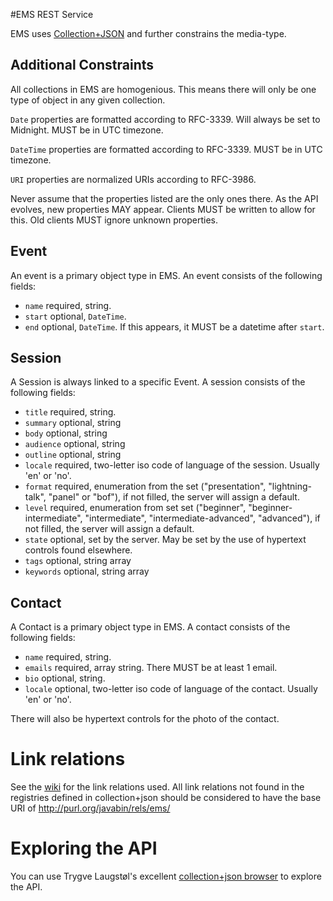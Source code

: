 #EMS REST Service

EMS uses [Collection+JSON](http://www.amundsen.com/media-types/collection/) and further constrains the media-type.

## Additional Constraints
All collections in EMS are homogenious. This means there will only be one type of object in any given collection.

`Date` properties are formatted according to RFC-3339. Will always be set to Midnight. MUST be in UTC timezone.

`DateTime` properties are formatted according to RFC-3339.  MUST be in UTC timezone.

`URI` properties are normalized URIs according to RFC-3986.

Never assume that the properties listed are the only ones there. As the API evolves, new properties MAY appear. Clients
MUST be written to allow for this. Old clients MUST ignore unknown properties.


## Event
An event is a primary object type in EMS. An event consists of the following fields:

* `name` required, string.
* `start` optional, `DateTime`.
* `end` optional, `DateTime`. If this appears, it MUST be a datetime after `start`.

## Session
A Session is always linked to a specific Event. A session consists of the following fields:

* `title` required, string.
* `summary` optional, string
* `body` optional, string
* `audience` optional, string
* `outline` optional, string
* `locale` required, two-letter iso code of language of the session. Usually 'en' or 'no'.
* `format` required, enumeration from the set ("presentation", "lightning-talk", "panel" or "bof"), if not filled, the server will assign a default.
* `level` required, enumeration from set set ("beginner", "beginner-intermediate", "intermediate",  "intermediate-advanced", "advanced"), if not filled, the server will assign a default.
* `state` optional, set by the server. May be set by the use of hypertext controls found elsewhere.
* `tags` optional, string array
* `keywords` optional, string array


## Contact
A Contact is a primary object type in EMS. A contact consists of the following fields:

* `name` required, string.
* `emails` required, array string. There MUST be at least 1 email.
* `bio` optional, string.
* `locale` optional, two-letter iso code of language of the contact. Usually 'en' or 'no'.

There will also be hypertext controls for the photo of the contact.

# Link relations
See the [wiki](https://github.com/javaBin/ems-redux/wiki/Link-Relations) for the link relations used.
All link relations not found in the registries defined in collection+json should be considered to have the base URI of
http://purl.org/javabin/rels/ems/

# Exploring the API
You can use Trygve Laugstøl's excellent [collection+json browser](http://collection-json-explorer.herokuapp.com/) to explore the API.